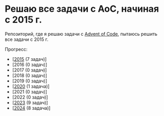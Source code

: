 # Решаю все задачи с AoC, начиная с 2015 г.
Репозиторий, где я решаю задачи с [Advent of Code](http://www.adventofcode.com), пытаюсь решить все задачи с 2015 г.


Прогресс:

- [[2015](2015) (7 задач)] 
- [2016 (0 задач)] 
- [2017 (0 задач)]
- [2018 (0 задач)]
- [2019 (0 задач)]
- [[2020](2020) (1 задача)]
- [2021 (0 задач)]
- [2022 (0 задач)]
- [[2023](2023) (9 задач)]
- [[2024](2024) (8 задача)]